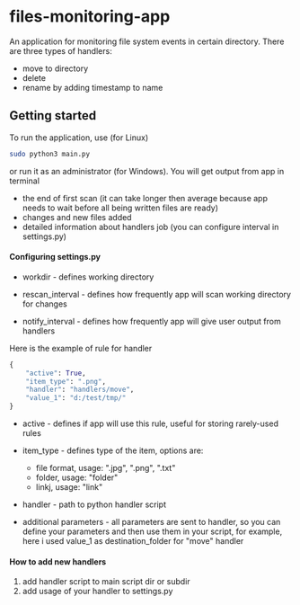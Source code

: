 # files-monitoring-app
An application for monitoring file system events in certain directory. There are three types of handlers:
- move to directory
- delete
- rename by adding timestamp to name
## Getting started
To run the application, use (for Linux)
```bash
sudo python3 main.py
```
or run it as an administrator (for Windows). You will get output from app in terminal
- the end of first scan (it can take longer then average because app needs to wait before all being written files are ready)
- changes and new files added
- detailed information about handlers job (you can configure interval in settings.py)
#### Configuring settings.py

- workdir - defines working directory 
- rescan_interval - defines how frequently app will scan working directory for changes

- notify_interval - defines how frequently app will give user output from handlers

Here is the example of rule for handler

```python
{
    "active": True,
    "item_type": ".png",
    "handler": "handlers/move",
    "value_1": "d:/test/tmp/"
}
```
- active - defines if app will use this rule, useful for storing rarely-used rules

- item_type - defines type of the item, options are:
    - file format, usage: ".jpg", ".png", ".txt"
    - folder, usage: "folder"
    - linkj, usage: "link"

- handler - path to python handler script

- additional parameters - all parameters are sent to handler, so you can define your parameters and then use them in your script, for example, here i used value_1 as destination_folder for "move" handler

#### How to add new handlers
1. add handler script to main script dir or subdir
2. add usage of your handler to settings.py
